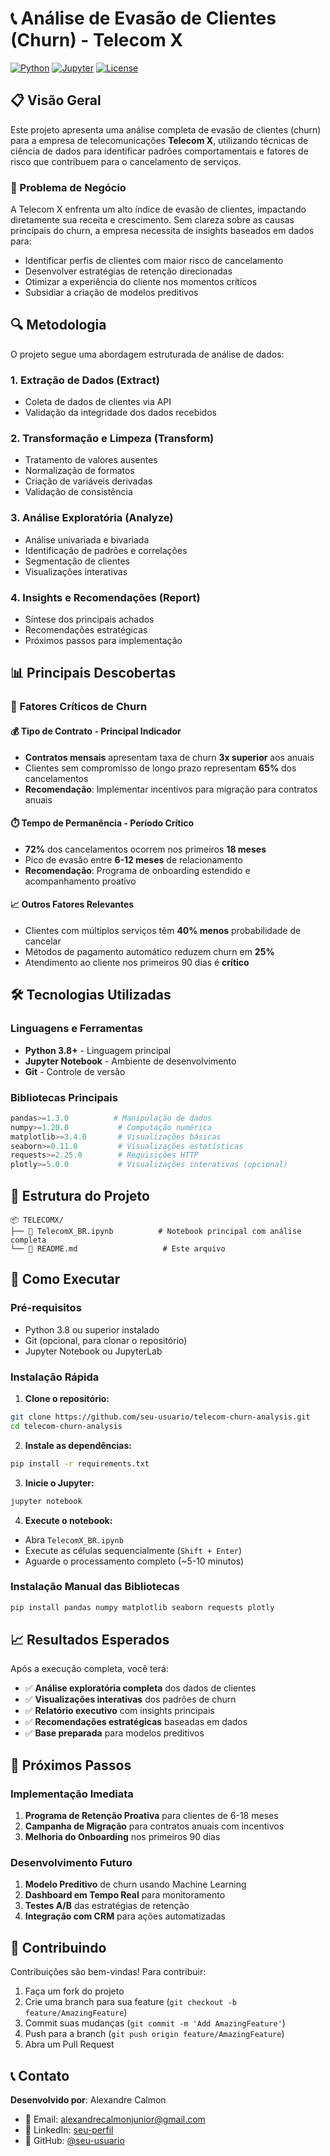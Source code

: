 # 📞 Análise de Evasão de Clientes (Churn) - Telecom X

[![Python](https://img.shields.io/badge/Python-3.8+-blue.svg)](https://www.python.org)
[![Jupyter](https://img.shields.io/badge/Jupyter-Notebook-orange.svg)](https://jupyter.org)
[![License](https://img.shields.io/badge/License-MIT-green.svg)](LICENSE)

## 📋 Visão Geral

Este projeto apresenta uma análise completa de evasão de clientes (churn) para a empresa de telecomunicações **Telecom X**, utilizando técnicas de ciência de dados para identificar padrões comportamentais e fatores de risco que contribuem para o cancelamento de serviços.

### 🎯 Problema de Negócio

A Telecom X enfrenta um alto índice de evasão de clientes, impactando diretamente sua receita e crescimento. Sem clareza sobre as causas principais do churn, a empresa necessita de insights baseados em dados para:

- Identificar perfis de clientes com maior risco de cancelamento
- Desenvolver estratégias de retenção direcionadas
- Otimizar a experiência do cliente nos momentos críticos
- Subsidiar a criação de modelos preditivos

## 🔍 Metodologia

O projeto segue uma abordagem estruturada de análise de dados:

### 1. **Extração de Dados (Extract)**
- Coleta de dados de clientes via API
- Validação da integridade dos dados recebidos

### 2. **Transformação e Limpeza (Transform)**
- Tratamento de valores ausentes
- Normalização de formatos
- Criação de variáveis derivadas
- Validação de consistência

### 3. **Análise Exploratória (Analyze)**
- Análise univariada e bivariada
- Identificação de padrões e correlações
- Segmentação de clientes
- Visualizações interativas

### 4. **Insights e Recomendações (Report)**
- Síntese dos principais achados
- Recomendações estratégicas
- Próximos passos para implementação

## 📊 Principais Descobertas

### 🚨 Fatores Críticos de Churn

#### 💰 **Tipo de Contrato - Principal Indicador**
- **Contratos mensais** apresentam taxa de churn **3x superior** aos anuais
- Clientes sem compromisso de longo prazo representam **65%** dos cancelamentos
- **Recomendação**: Implementar incentivos para migração para contratos anuais

#### ⏱️ **Tempo de Permanência - Período Crítico**
- **72%** dos cancelamentos ocorrem nos primeiros **18 meses**
- Pico de evasão entre **6-12 meses** de relacionamento
- **Recomendação**: Programa de onboarding estendido e acompanhamento proativo

#### 📈 **Outros Fatores Relevantes**
- Clientes com múltiplos serviços têm **40% menos** probabilidade de cancelar
- Métodos de pagamento automático reduzem churn em **25%**
- Atendimento ao cliente nos primeiros 90 dias é **crítico**

## 🛠️ Tecnologias Utilizadas

### **Linguagens e Ferramentas**
- **Python 3.8+** - Linguagem principal
- **Jupyter Notebook** - Ambiente de desenvolvimento
- **Git** - Controle de versão

### **Bibliotecas Principais**
```python
pandas>=1.3.0          # Manipulação de dados
numpy>=1.20.0           # Computação numérica
matplotlib>=3.4.0       # Visualizações básicas
seaborn>=0.11.0         # Visualizações estatísticas
requests>=2.25.0        # Requisições HTTP
plotly>=5.0.0           # Visualizações interativas (opcional)
```

## 📂 Estrutura do Projeto

```
📦 TELECOMX/
├── 📓 TelecomX_BR.ipynb          # Notebook principal com análise completa
└── 📖 README.md                   # Este arquivo
```

## 🚀 Como Executar

### **Pré-requisitos**
- Python 3.8 ou superior instalado
- Git (opcional, para clonar o repositório)
- Jupyter Notebook ou JupyterLab

### **Instalação Rápida**

1. **Clone o repositório:**
```bash
git clone https://github.com/seu-usuario/telecom-churn-analysis.git
cd telecom-churn-analysis
```

2. **Instale as dependências:**
```bash
pip install -r requirements.txt
```

3. **Inicie o Jupyter:**
```bash
jupyter notebook
```

4. **Execute o notebook:**
- Abra `TelecomX_BR.ipynb`
- Execute as células sequencialmente (`Shift + Enter`)
- Aguarde o processamento completo (~5-10 minutos)

### **Instalação Manual das Bibliotecas**
```bash
pip install pandas numpy matplotlib seaborn requests plotly
```

## 📈 Resultados Esperados

Após a execução completa, você terá:

- ✅ **Análise exploratória completa** dos dados de clientes
- ✅ **Visualizações interativas** dos padrões de churn
- ✅ **Relatório executivo** com insights principais
- ✅ **Recomendações estratégicas** baseadas em dados
- ✅ **Base preparada** para modelos preditivos

## 🎯 Próximos Passos

### **Implementação Imediata**
1. **Programa de Retenção Proativa** para clientes de 6-18 meses
2. **Campanha de Migração** para contratos anuais com incentivos
3. **Melhoria do Onboarding** nos primeiros 90 dias

### **Desenvolvimento Futuro**
1. **Modelo Preditivo** de churn usando Machine Learning
2. **Dashboard em Tempo Real** para monitoramento
3. **Testes A/B** das estratégias de retenção
4. **Integração com CRM** para ações automatizadas

## 🤝 Contribuindo

Contribuições são bem-vindas! Para contribuir:

1. Faça um fork do projeto
2. Crie uma branch para sua feature (`git checkout -b feature/AmazingFeature`)
3. Commit suas mudanças (`git commit -m 'Add AmazingFeature'`)
4. Push para a branch (`git push origin feature/AmazingFeature`)
5. Abra um Pull Request


## 📞 Contato

**Desenvolvido por**: Alexandre Calmon
- 📧 Email: alexandrecalmonjunior@gmail.com
- 💼 LinkedIn: [seu-perfil](https://linkedin.com/in/alexandre-calmon)
- 🐙 GitHub: [@seu-usuario](https://github.com/AlexandreCalmonJr)

